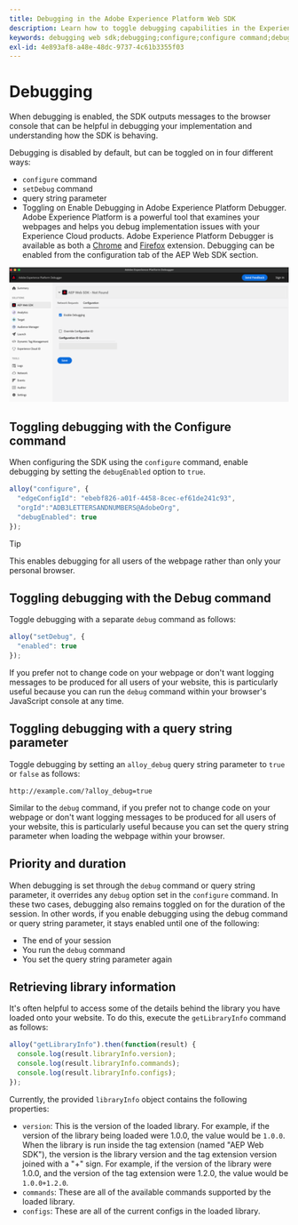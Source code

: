 ```yaml
---
title: Debugging in the Adobe Experience Platform Web SDK
description: Learn how to toggle debugging capabilities in the Experience Platform Web SDK.
keywords: debugging web sdk;debugging;configure;configure command;debug command;edgeConfigId;setDebug;debugEnabled;debug;
exl-id: 4e893af8-a48e-48dc-9737-4c61b3355f03
---
```

# Debugging

When debugging is enabled, the SDK outputs messages to the browser console that can be helpful in debugging your implementation and understanding how the SDK is behaving.

Debugging is disabled by default, but can be toggled on in four different ways:

* `configure` command
* `setDebug` command
* query string parameter
* Toggling on Enable Debugging in Adobe Experience Platform Debugger. Adobe Experience Platform is a powerful tool that examines your webpages and helps you debug implementation issues with your Experience Cloud products. Adobe Experience Platform Debugger is available as both a [Chrome](https://chrome.google.com/webstore/detail/adobe-experience-platform/bfnnokhpnncpkdmbokanobigaccjkpob) and [Firefox](https://addons.mozilla.org/en-US/firefox/addon/adobe-experience-platform-dbg/) extension. Debugging can be enabled from the configuration tab of the AEP Web SDK section. 

![](../assets/enable-debugging.png)

## Toggling debugging with the Configure command

When configuring the SDK using the `configure` command, enable debugging by setting the `debugEnabled` option to `true`.

```javascript
alloy("configure", {
  "edgeConfigId": "ebebf826-a01f-4458-8cec-ef61de241c93",
  "orgId":"ADB3LETTERSANDNUMBERS@AdobeOrg",
  "debugEnabled": true
});
```

>[!TIP]
>
>This enables debugging for all users of the webpage rather than only your personal browser.

## Toggling debugging with the Debug command

Toggle debugging with a separate `debug` command as follows:

```javascript
alloy("setDebug", {
  "enabled": true
});
```

If you prefer not to change code on your webpage or don't want logging messages to be produced for all users of your website, this is particularly useful because you can run the `debug` command within your browser's JavaScript console at any time.

## Toggling debugging with a query string parameter

Toggle debugging by setting an `alloy_debug` query string parameter to `true` or `false` as follows:

```HTTP
http://example.com/?alloy_debug=true
```

Similar to the `debug` command, if you prefer not to change code on your webpage or don't want logging messages to be produced for all users of your website, this is particularly useful because you can set the query string parameter when loading the webpage within your browser.

## Priority and duration

When debugging is set through the `debug` command or query string parameter, it overrides any `debug` option set in the `configure` command. In these two cases, debugging also remains toggled on for the duration of the session. In other words, if you enable debugging using the debug command or query string parameter, it stays enabled until one of the following:

* The end of your session
* You run the `debug` command
* You set the query string parameter again

## Retrieving library information

It's often helpful to access some of the details behind the library you have loaded onto your website. To do this, execute the `getLibraryInfo` command as follows:

```js
alloy("getLibraryInfo").then(function(result) {
  console.log(result.libraryInfo.version);
  console.log(result.libraryInfo.commands);
  console.log(result.libraryInfo.configs);
});
```

Currently, the provided `libraryInfo` object contains the following properties:

* `version`: This is the version of the loaded library. For example, if the version of the library being loaded were 1.0.0, the value would be `1.0.0`. When the library is run inside the tag extension (named "AEP Web SDK"), the version is the library version and the tag extension version joined with a "+" sign. For example, if the version of the library were 1.0.0, and the version of the tag extension were 1.2.0, the value would be `1.0.0+1.2.0`.
* `commands`: These are all of the available commands supported by the loaded library. 
* `configs`: These are all of the current configs in the loaded library.
